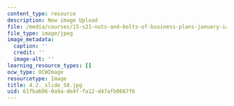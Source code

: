 ```yaml
---
content_type: resource
description: New image Upload
file: /media/courses/15-s21-nuts-and-bolts-of-business-plans-january-iap-2014/61fba6060a9ade4ffa12d47afb0667f6_4.2._slide_58.jpg
file_type: image/jpeg
image_metadata:
  caption: ''
  credit: ''
  image-alt: ''
learning_resource_types: []
ocw_type: OCWImage
resourcetype: Image
title: 4.2._slide_58.jpg
uid: 61fba606-0a9a-de4f-fa12-d47afb0667f6
---
```

